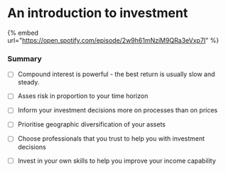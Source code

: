 # An introduction to investment

{% embed url="https://open.spotify.com/episode/2w9h61mNziM9QRa3eVxp7I" %}

### Summary

* [ ] Compound interest is powerful - the best return is usually slow and steady.&#x20;
* [ ] Asses risk in proportion to your time horizon&#x20;
* [ ] Inform your investment decisions more on processes than on prices&#x20;
* [ ] Prioritise geographic diversification of your assets&#x20;
* [ ] Choose professionals that you trust to help you with investment decisions&#x20;
* [ ] Invest in your own skills to help you improve your income capability



